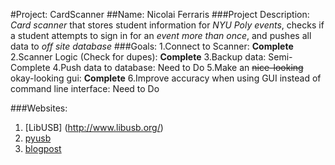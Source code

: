 #Project: CardScanner
##Name: Nicolai Ferraris
###Project Description:
*Card scanner* that stores student information for *NYU Poly events*, checks if a student attempts to sign in for an _event more than once_, and pushes all data to *off site database*
###Goals:
1.Connect to Scanner: **Complete**
2.Scanner Logic (Check for dupes): **Complete**
3.Backup data: Semi-Complete
4.Push data to database: Need to Do
5.Make an ~~nice-looking~~ okay-looking gui: **Complete**
6.Improve accuracy when using GUI instead of command line interface: Need to Do



###Websites:
1. [LibUSB] (http://www.libusb.org/)
2. [pyusb](http://walac.github.io/pyusb/)
3. [blogpost](http://nessy.info/?p=70)
